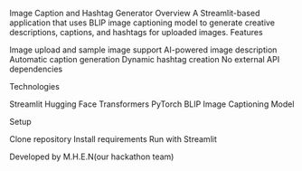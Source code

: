 Image Caption and Hashtag Generator
Overview
A Streamlit-based application that uses BLIP image captioning model to generate creative descriptions, captions, and hashtags for uploaded images.
Features

Image upload and sample image support
AI-powered image description
Automatic caption generation
Dynamic hashtag creation
No external API dependencies

Technologies

Streamlit
Hugging Face Transformers
PyTorch
BLIP Image Captioning Model

Setup

Clone repository
Install requirements
Run with Streamlit

Developed by M.H.E.N(our hackathon team)
